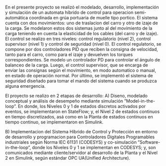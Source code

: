 En el presente proyecto se realizó el modelado, desarrollo, implementación y simulación de un automata híbrido de control para operacion semi-automática coordinada en grúa portuaria de muelle tipo portico. El sistema cuenta con dos movimientos: uno de traslacion del carro y otro de izaje de la carga. Se modelaron estos dos sistemas junto al del movimiento de la carga teniendo en cuenta la elasticidad de los cables (del carro y de izaje). El control se realizo en tres niveles: control regulatorio (nivel 2), control supervisor (nivel 1) y control de seguridad (nivel 0). El control regulatorio, se compone por dos controladores PID que reciben la consigna de velocidad, tanto para el carro, como para el izaje y devuelven los torques correspondientes. Se modelo un controlador PD para controlar el ángulo de balanceo de la carga. Luego, el control supervisor, que se encarga de enviar las consignas según el movimiento, en modo automatico o manual, en estado de operación normal. Por último, se implementó el sistema de seguridad diseñado para tomar el mando del sistema cuando se produzca alguna emergencia.

El proyecto se realizo en 2 etapas de desarrollo:
A) Diseno, modelado conceptual y análisis de desempeño mediante simulación ”Model-in-the-loop”. En donde, los Niveles 0 y 1 de estados discretos activados por eventos, se implementaron en StateFlow; y, el Nivel 2 de estados continuos en tiempo discretizados, asá como en la Planta de estados continuos en tiempo continuo, se implementaron en Simulink.

B) Implementacion del Sistema Híbrido de Control y Protección en entorno de desarrollo y programacion para Controladores Digitales Programables industriales según Norma IEC 61131 (CODESYS) y co-simulación ”Software-in-the-loop”, donde los Niveles 0 y 1 se implementan en CODESYS; y, son comunicados mediante cliente/servidor al desarrollo de la Planta y el Nivel 2 en Simulink, según estándar OPC UA(Unified Architecture).
